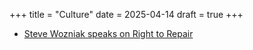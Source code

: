 +++
title = "Culture"
date = 2025-04-14
draft = true
+++


 - [Steve Wozniak speaks on Right to Repair](https://youtu.be/CN1djPMooVY?si=22JjDty18QhBEtHc&t=504)
